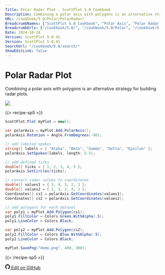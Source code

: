 ```yaml
---
Title: Polar Radar Plot - ScottPlot 5.0 Cookbook
Description: Combining a polar axis with polygons is an alternative strategy for building radar plots.
URL: /cookbook/5.0/Polar/PolarRadar/
BreadcrumbNames: ["ScottPlot 5.0 Cookbook", "Polar Axis", "Polar Radar Plot"]
BreadcrumbUrls: ["/cookbook/5.0/", "/cookbook/5.0/Polar", "/cookbook/5.0/Polar/PolarRadar"]
Date: 2024-10-28
Version: ScottPlot 5.0.41
Version: ScottPlot 5.0.41
SearchUrl: "/cookbook/5.0/search/"
ShowEditLink: false
---
```


# Polar Radar Plot


Combining a polar axis with polygons is an alternative strategy for building radar plots.

[![](/cookbook/5.0/images/PolarRadar.png?241027220842)](/cookbook/5.0/images/PolarRadar.png?241027220842)

{{< recipe-sp5 >}}

```cs
ScottPlot.Plot myPlot = new();

var polarAxis = myPlot.Add.PolarAxis();
polarAxis.Rotation = Angle.FromDegrees(-90);

// add labeled spokes
string[] labels = { "Alpha", "Beta", "Gamma", "Delta", "Epsilon" };
polarAxis.SetSpokes(labels, length: 5.5);

// add defined ticks
double[] ticks = { 1, 2, 3, 4, 5 };
polarAxis.SetCircles(ticks);

// convert radar values to coordinates
double[] values1 = { 5, 4, 5, 2, 3 };
double[] values2 = { 2, 3, 2, 4, 2 };
Coordinates[] cs1 = polarAxis.GetCoordinates(values1);
Coordinates[] cs2 = polarAxis.GetCoordinates(values2);

// add polygons for each dataset
var poly1 = myPlot.Add.Polygon(cs1);
poly1.FillColor = Colors.Green.WithAlpha(.5);
poly1.LineColor = Colors.Black;

var poly2 = myPlot.Add.Polygon(cs2);
poly2.FillColor = Colors.Blue.WithAlpha(.5);
poly2.LineColor = Colors.Black;

myPlot.SavePng("demo.png", 400, 300);

```

{{< /recipe-sp5 >}}

<a href='https://github.com/ScottPlot/ScottPlot/blob/main/src/ScottPlot5/ScottPlot5%20Cookbook/Recipes/PlotTypes/Polar.cs'><svg xmlns="http://www.w3.org/2000/svg" width="16" height="16" fill="currentColor" class="mb-1 bi bi-github" viewBox="0 0 16 16">
  <path d="M8 0C3.58 0 0 3.58 0 8c0 3.54 2.29 6.53 5.47 7.59.4.07.55-.17.55-.38 0-.19-.01-.82-.01-1.49-2.01.37-2.53-.49-2.69-.94-.09-.23-.48-.94-.82-1.13-.28-.15-.68-.52-.01-.53.63-.01 1.08.58 1.23.82.72 1.21 1.87.87 2.33.66.07-.52.28-.87.51-1.07-1.78-.2-3.64-.89-3.64-3.95 0-.87.31-1.59.82-2.15-.08-.2-.36-1.02.08-2.12 0 0 .67-.21 2.2.82.64-.18 1.32-.27 2-.27s1.36.09 2 .27c1.53-1.04 2.2-.82 2.2-.82.44 1.1.16 1.92.08 2.12.51.56.82 1.27.82 2.15 0 3.07-1.87 3.75-3.65 3.95.29.25.54.73.54 1.48 0 1.07-.01 1.93-.01 2.2 0 .21.15.46.55.38A8.01 8.01 0 0 0 16 8c0-4.42-3.58-8-8-8"/>
</svg> Edit on GitHub</a>

